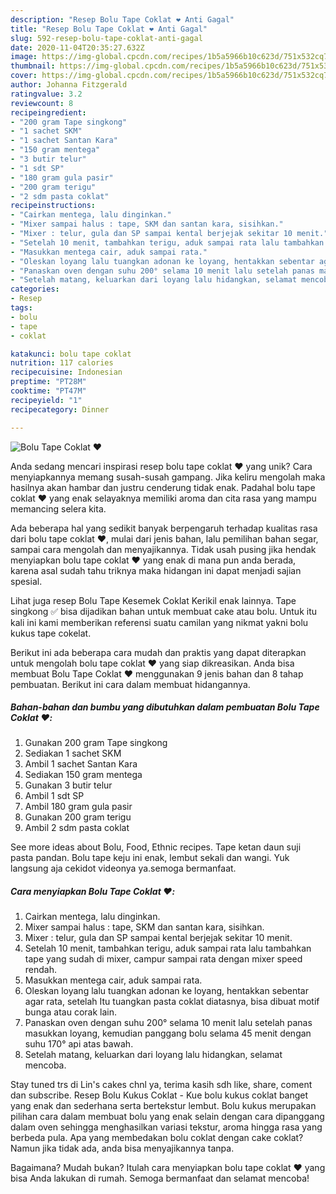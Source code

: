 ```yaml
---
description: "Resep Bolu Tape Coklat ❤️ Anti Gagal"
title: "Resep Bolu Tape Coklat ❤️ Anti Gagal"
slug: 592-resep-bolu-tape-coklat-anti-gagal
date: 2020-11-04T20:35:27.632Z
image: https://img-global.cpcdn.com/recipes/1b5a5966b10c623d/751x532cq70/bolu-tape-coklat-❤️-foto-resep-utama.jpg
thumbnail: https://img-global.cpcdn.com/recipes/1b5a5966b10c623d/751x532cq70/bolu-tape-coklat-❤️-foto-resep-utama.jpg
cover: https://img-global.cpcdn.com/recipes/1b5a5966b10c623d/751x532cq70/bolu-tape-coklat-❤️-foto-resep-utama.jpg
author: Johanna Fitzgerald
ratingvalue: 3.2
reviewcount: 8
recipeingredient:
- "200 gram Tape singkong"
- "1 sachet SKM"
- "1 sachet Santan Kara"
- "150 gram mentega"
- "3 butir telur"
- "1 sdt SP"
- "180 gram gula pasir"
- "200 gram terigu"
- "2 sdm pasta coklat"
recipeinstructions:
- "Cairkan mentega, lalu dinginkan."
- "Mixer sampai halus : tape, SKM dan santan kara, sisihkan."
- "Mixer : telur, gula dan SP sampai kental berjejak sekitar 10 menit."
- "Setelah 10 menit, tambahkan terigu, aduk sampai rata lalu tambahkan tape yang sudah di mixer, campur sampai rata dengan mixer speed rendah."
- "Masukkan mentega cair, aduk sampai rata."
- "Oleskan loyang lalu tuangkan adonan ke loyang, hentakkan sebentar agar rata, setelah Itu tuangkan pasta coklat diatasnya, bisa dibuat motif bunga atau corak lain."
- "Panaskan oven dengan suhu 200° selama 10 menit lalu setelah panas masukkan loyang, kemudian panggang bolu selama 45 menit dengan suhu 170° api atas bawah."
- "Setelah matang, keluarkan dari loyang lalu hidangkan, selamat mencoba."
categories:
- Resep
tags:
- bolu
- tape
- coklat

katakunci: bolu tape coklat 
nutrition: 117 calories
recipecuisine: Indonesian
preptime: "PT28M"
cooktime: "PT47M"
recipeyield: "1"
recipecategory: Dinner

---
```



![Bolu Tape Coklat ❤️](https://img-global.cpcdn.com/recipes/1b5a5966b10c623d/751x532cq70/bolu-tape-coklat-❤️-foto-resep-utama.jpg)

Anda sedang mencari inspirasi resep bolu tape coklat ❤️ yang unik? Cara menyiapkannya memang susah-susah gampang. Jika keliru mengolah maka hasilnya akan hambar dan justru cenderung tidak enak. Padahal bolu tape coklat ❤️ yang enak selayaknya memiliki aroma dan cita rasa yang mampu memancing selera kita.

Ada beberapa hal yang sedikit banyak berpengaruh terhadap kualitas rasa dari bolu tape coklat ❤️, mulai dari jenis bahan, lalu pemilihan bahan segar, sampai cara mengolah dan menyajikannya. Tidak usah pusing jika hendak menyiapkan bolu tape coklat ❤️ yang enak di mana pun anda berada, karena asal sudah tahu triknya maka hidangan ini dapat menjadi sajian spesial.

Lihat juga resep Bolu Tape Kesemek Coklat Kerikil enak lainnya. Tape singkong ✅ bisa dijadikan bahan untuk membuat cake atau bolu. Untuk itu kali ini kami memberikan referensi suatu camilan yang nikmat yakni bolu kukus tape cokelat.


Berikut ini ada beberapa cara mudah dan praktis yang dapat diterapkan untuk mengolah bolu tape coklat ❤️ yang siap dikreasikan. Anda bisa membuat Bolu Tape Coklat ❤️ menggunakan 9 jenis bahan dan 8 tahap pembuatan. Berikut ini cara dalam membuat hidangannya.

<!--inarticleads1-->

##### Bahan-bahan dan bumbu yang dibutuhkan dalam pembuatan Bolu Tape Coklat ❤️:

1. Gunakan 200 gram Tape singkong
1. Sediakan 1 sachet SKM
1. Ambil 1 sachet Santan Kara
1. Sediakan 150 gram mentega
1. Gunakan 3 butir telur
1. Ambil 1 sdt SP
1. Ambil 180 gram gula pasir
1. Gunakan 200 gram terigu
1. Ambil 2 sdm pasta coklat


See more ideas about Bolu, Food, Ethnic recipes. Tape ketan daun suji pasta pandan. Bolu tape keju ini enak, lembut sekali dan wangi. Yuk langsung aja cekidot videonya ya.semoga bermanfaat. 

<!--inarticleads2-->

##### Cara menyiapkan Bolu Tape Coklat ❤️:

1. Cairkan mentega, lalu dinginkan.
1. Mixer sampai halus : tape, SKM dan santan kara, sisihkan.
1. Mixer : telur, gula dan SP sampai kental berjejak sekitar 10 menit.
1. Setelah 10 menit, tambahkan terigu, aduk sampai rata lalu tambahkan tape yang sudah di mixer, campur sampai rata dengan mixer speed rendah.
1. Masukkan mentega cair, aduk sampai rata.
1. Oleskan loyang lalu tuangkan adonan ke loyang, hentakkan sebentar agar rata, setelah Itu tuangkan pasta coklat diatasnya, bisa dibuat motif bunga atau corak lain.
1. Panaskan oven dengan suhu 200° selama 10 menit lalu setelah panas masukkan loyang, kemudian panggang bolu selama 45 menit dengan suhu 170° api atas bawah.
1. Setelah matang, keluarkan dari loyang lalu hidangkan, selamat mencoba.


Stay tuned trs di Lin&#39;s cakes chnl ya, terima kasih sdh like, share, coment dan subscribe. Resep Bolu Kukus Coklat - Kue bolu kukus coklat banget yang enak dan sederhana serta bertekstur lembut. Bolu kukus merupakan pilihan cara dalam membuat bolu yang enak selain dengan cara dipanggang dalam oven sehingga menghasilkan variasi tekstur, aroma hingga rasa yang berbeda pula. Apa yang membedakan bolu coklat dengan cake coklat? Namun jika tidak ada, anda bisa menyajikannya tanpa. 

Bagaimana? Mudah bukan? Itulah cara menyiapkan bolu tape coklat ❤️ yang bisa Anda lakukan di rumah. Semoga bermanfaat dan selamat mencoba!
